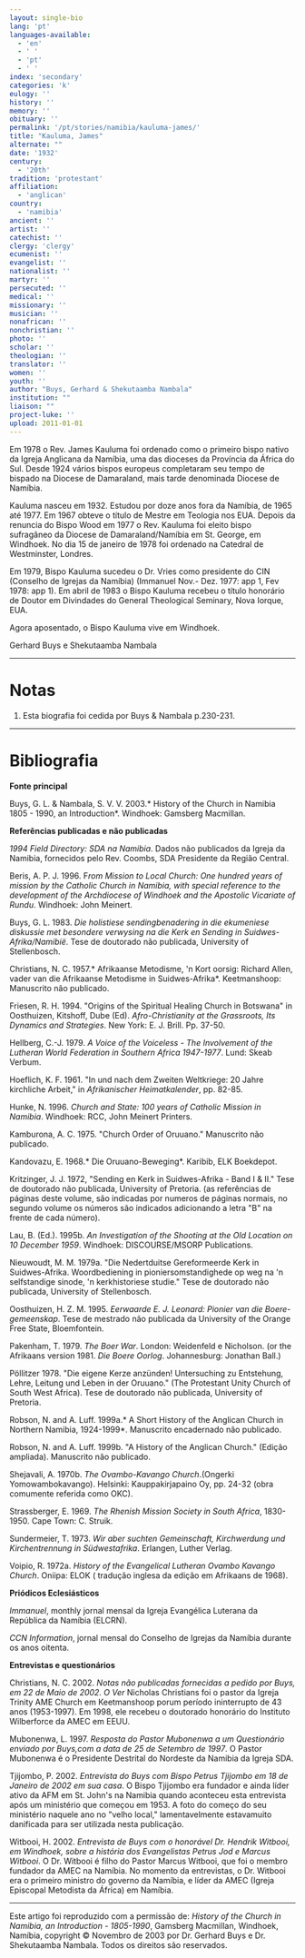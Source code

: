 ```yaml
---
layout: single-bio
lang: 'pt'
languages-available:
  - 'en'
  - ' '
  - 'pt'
  - ' '
index: 'secondary'
categories: 'k'
eulogy: ''
history: ''
memory: ''
obituary: ''
permalink: '/pt/stories/namibia/kauluma-james/'
title: "Kauluma, James"
alternate: ""
date: '1932'
century:
  - '20th'
tradition: 'protestant'
affiliation:
  - 'anglican'
country:
  - 'namibia'
ancient: ''
artist: ''
catechist: ''
clergy: 'clergy'
ecumenist: ''
evangelist: ''
nationalist: ''
martyr: ''
persecuted: ''
medical: ''
missionary: ''
musician: ''
nonafrican: ''
nonchristian: ''
photo: ''
scholar: ''
theologian: ''
translator: ''
women: ''
youth: ''
author: "Buys, Gerhard & Shekutaamba Nambala"
institution: ""
liaison: ""
project-luke: ''
upload: 2011-01-01
---
```




Em 1978 o Rev. James Kauluma foi ordenado como o primeiro bispo nativo da Igreja Anglicana da Namíbia, uma das dioceses da Província da África do Sul. Desde 1924 vários bispos europeus completaram seu tempo de bispado na Diocese de Damaraland, mais tarde denominada Diocese de Namíbia.

Kauluma nasceu em 1932. Estudou por doze anos fora da Namíbia, de 1965 até 1977. Em 1967 obteve o título de Mestre em Teologia nos EUA. Depois da renuncia do Bispo Wood em 1977 o Rev. Kauluma foi eleito bispo sufragâneo da Diocese de Damaraland/Namíbia em St. George, em Windhoek. No dia 15 de janeiro de 1978 foi ordenado na Catedral de Westminster, Londres.

Em 1979, Bispo Kauluma sucedeu o Dr. Vries como presidente do CIN (Conselho de Igrejas da Namíbia) (Immanuel Nov.- Dez. 1977: app 1, Fev 1978: app 1). Em abril de 1983 o Bispo Kauluma recebeu o título honorário de Doutor em Divindades do General Theological Seminary, Nova Iorque, EUA.

Agora aposentado, o Bispo Kauluma vive em Windhoek.

Gerhard Buys e Shekutaamba Nambala

---

# Notas

1. Esta biografia foi cedida por Buys & Nambala p.230-231.

---

# Bibliografia

**Fonte principal**

Buys, G. L. & Nambala, S. V. V. 2003.* History of the Church in Namibia 1805 - 1990, an Introduction*. Windhoek: Gamsberg Macmillan.

**Referências publicadas e não publicadas**

*1994 Field Directory: SDA na Namibia*. Dados não publicados da Igreja da Namibia, fornecidos pelo Rev. Coombs, SDA Presidente da Região Central.

Beris, A. P. J. 1996. F*rom Mission to Local Church: One hundred years of mission by the Catholic Church in Namibia, with special reference to the development of the Archdiocese of Windhoek and the Apostolic Vicariate of Rundu*. Windhoek: John Meinert.

Buys, G. L. 1983. *Die holistiese sendingbenadering in die ekumeniese diskussie met besondere verwysing na die Kerk en Sending in Suidwes-Afrika/Namibië*. Tese de doutorado não publicada, University of Stellenbosch.

Christians, N. C. 1957.* Afrikaanse Metodisme, 'n Kort oorsig: Richard Allen, vader van die Afrikaanse Metodisme in Suidwes-Afrika*. Keetmanshoop: Manuscrito não publicado.

Friesen, R. H. 1994. "Origins of the Spiritual Healing Church in Botswana" in Oosthuizen, Kitshoff, Dube (Ed). *Afro-Christianity at the Grassroots, Its Dynamics and Strategies*. New York: E. J. Brill. Pp. 37-50.

Hellberg, C.-J. 1979. *A Voice of the Voiceless - The Involvement of the Lutheran World Federation in Southern Africa 1947-1977*. Lund: Skeab Verbum.

Hoeflich, K. F. 1961. "In und nach dem Zweiten Weltkriege: 20 Jahre kirchliche Arbeit," in *Afrikanischer Heimatkalender*, pp. 82-85.

Hunke, N. 1996. *Church and State: 100 years of Catholic Mission in Namibia*. Windhoek: RCC, John Meinert Printers.

Kamburona, A. C. 1975. "Church Order of Oruuano." Manuscrito não publicado.

Kandovazu, E. 1968.* Die Oruuano-Beweging*. Karibib, ELK Boekdepot.

Kritzinger, J. J. 1972, "Sending en Kerk in Suidwes-Afrika - Band I & II." Tese de doutorado não publicada, University of Pretoria. (as referências de páginas deste volume, são indicadas por numeros de páginas normais, no segundo volume os números são indicados adicionando a letra "B" na frente de cada número).

Lau, B. (Ed.). 1995b. *An Investigation of the Shooting at the Old Location on 10 December 1959*. Windhoek: DISCOURSE/MSORP Publications.

Nieuwoudt, M. M. 1979a. "Die Nedertduitse Gereformeerde Kerk in Suidwes-Afrika. Woordbediening in pioniersomstandighede op weg na 'n selfstandige sinode, 'n kerkhistoriese studie." Tese de doutorado não publicada, University of  Stellenbosch.

Oosthuizen, H. Z. M. 1995. *Eerwaarde E. J. Leonard: Pionier van die Boere-gemeenskap*. Tese de mestrado não publicada da University of the Orange Free State, Bloemfontein.

Pakenham, T. 1979. *The Boer War*. London: Weidenfeld e Nicholson. (or the Afrikaans version 1981. *Die Boere Oorlog*. Johannesburg: Jonathan Ball.)

Pöllitzer 1978. "Die eigene Kerze anzünden! Untersuching zu Entstehung, Lehre, Leitung und Leben in der Oruuano." (The Protestant Unity Church of South West Africa). Tese de doutorado não publicada, University of Pretoria.

Robson, N. and A. Luff. 1999a.* A Short History of the Anglican Church in Northern Namibia, 1924-1999*. Manuscrito encadernado não publicado.

Robson, N. and A. Luff. 1999b. "A History of the Anglican Church." (Edição ampliada). Manuscrito não publicado.

Shejavali, A. 1970b. *The Ovambo-Kavango Church*.(Ongerki Yomowambokavango). Helsinki: Kauppakirjapaino Oy, pp. 24-32 (obra comumente referida como OKC).

Strassberger, E. 1969. *The Rhenish Mission Society in South Africa*, 1830-1950. Cape Town: C. Struik.

Sundermeier, T. 1973. *Wir aber suchten Gemeinschaft, Kirchwerdung und Kirchentrennung in Südwestafrika*. Erlangen, Luther Verlag.

Voipio, R. 1972a. *History of the Evangelical Lutheran Ovambo Kavango Church*. Oniipa: ELOK ( tradução inglesa da edição em Afrikaans de 1968).

**Priódicos Eclesiásticos**

*Immanuel*, monthly jornal mensal da Igreja Evangélica Luterana da República da Namíbia (ELCRN).

*CCN Information*, jornal mensal do Conselho de Igrejas da Namíbia durante os anos oitenta.

**Entrevistas e questionários**

Christians, N. C. 2002. *Notas não publicadas fornecidas a pedido por Buys, em 22 de Maio de 2002. O Ver* Nicholas Christians foi o pastor da Igreja Trinity AME Church em Keetmanshoop porum período ininterrupto de 43 anos (1953-1997). Em 1998, ele recebeu o doutorado honorário do Instituto Wilberforce da AMEC em EEUU.

Mubonenwa, L. 1997. *Resposta do Pastor Mubonenwa a um  Questionário enviado por Buys,com a data de 25 de Setembro de 1997*. O Pastor Mubonenwa é o Presidente Destrital do Nordeste da Namibia da Igreja SDA.

Tjijombo, P. 2002. *Entrevista do Buys com Bispo Petrus Tjijombo em 18 de Janeiro de 2002 em sua casa*. O Bispo  Tjijombo era fundador e ainda líder ativo da AFM em St. John's na Namibia quando aconteceu esta entrevista após um ministério que começou em 1953. A foto do começo do seu ministério naquele ano no "velho local," lamentavelmente estavamuito danificada para ser utilizada nesta publicação.

Witbooi, H. 2002. *Entrevista de Buys com o honorável  Dr. Hendrik Witbooi, em Windhoek, sobre a história dos Evangelistas Petrus Jod e Marcus Witbooi*. O Dr. Witbooi é filho do Pastor Marcus Witbooi, que foi o membro fundador da AMEC na Namíbia. No momento da entrevistas, o Dr. Witbooi era o primeiro ministro do governo da Namíbia, e líder da AMEC (Igreja Episcopal Metodista da África) em Namíbia.

---

Este artigo foi reproduzido com a permissão de: *History of the Church in Namibia, an Introduction - 1805-1990*, Gamsberg Macmillan, Windhoek, Namíbia, copyright © Novembro de 2003 por Dr. Gerhard Buys e Dr. Shekutaamba Nambala. Todos os direitos são reservados.
